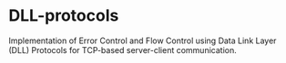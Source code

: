 # DLL-protocols
Implementation of Error Control and Flow Control using Data Link Layer (DLL) Protocols for TCP-based server-client communication.
